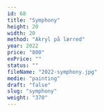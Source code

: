 ```yaml
---
id: 68
title: "Symphony"
height: 20
width: 20
method: "Akryl på lærred"
year: 2022
price: "800"
exPrice: ""
status: ""
fileName: "2022-symphony.jpg"
medie: "painting"
draft: "false"
slug: "symphony"
weight: "370"
---
```

